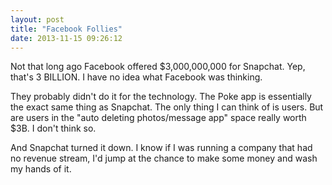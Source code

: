 ```yaml
---
layout: post
title: "Facebook Follies"
date: 2013-11-15 09:26:12
---
```


Not that long ago Facebook offered $3,000,000,000 for Snapchat.  Yep, that's 3 BILLION.  I have no idea what Facebook was thinking.  

They probably didn't do it for the technology.  The Poke app is essentially the exact same thing as Snapchat.  The only thing I can think of is users.  But are users in the "auto deleting photos/message app" space really worth $3B.  I don't think so.

And Snapchat turned it down.  I know if I was running a company that had no revenue stream, I'd jump at the chance to make some money and wash my hands of it.